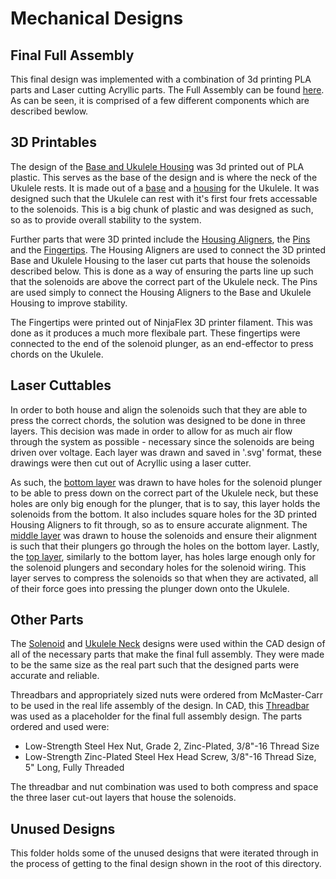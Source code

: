 # Mechanical Designs

## Final Full Assembly

This final design was implemented with a combination of 3d printing PLA parts and Laser cutting Acryllic parts. The Full Assembly can be found [here](Full_Assembly.stl). As can be seen, it is comprised of a few different components which are described bewlow.

## 3D Printables

The design of the [Base and Ukulele Housing](3D_Prints/Base_and_Uke_Housing.stl) was 3d printed out of PLA plastic. This serves as the base of the design and is where the neck of the Ukulele rests. It is made out of a [base](3D_Prints/base.stl) and a [housing](3D_Prints/Housing_Base.stl) for the Ukulele. It was designed such that the Ukulele can rest with it's first four frets accessable to the solenoids. This is a big chunk of plastic and was designed as such, so as to provide overall stability to the system.

Further parts that were 3D printed include the [Housing Aligners](3D_Prints/Housing_Aligners.stl), the [Pins](3D_Prints/Pin.stl) and the [Fingertips](3D_Prints/Fingertips.stl). The Housing Aligners are used to connect the 3D printed Base and Ukulele Housing to the laser cut parts that house the solenoids described below. This is done as a way of ensuring the parts line up such that the solenoids are above the correct part of the Ukulele neck. The Pins are used simply to connect the Housing Aligners to the Base and Ukulele Housing to improve stability.

The Fingertips were printed out of NinjaFlex 3D printer filament. This was done as it produces a much more flexibale part. These fingertips were connected to the end of the solenoid plunger, as an end-effector to press chords on the Ukulele.


## Laser Cuttables

In order to both house and align the solenoids such that they are able to press the correct chords, the solution was designed to be done in three layers. This decision was made in order to allow for as much air flow through the system as possible - necessary since the solenoids are being driven over voltage. Each layer was drawn and saved in '.svg' format, these drawings were then cut out of Acryllic using a laser cutter.

As such, the [bottom layer](Laser_Cuts/bottom_solenoid_holder.svg) was drawn to have holes for the solenoid plunger to be able to press down on the correct part of the Ukulele neck, but these holes are only big enough for the plunger, that is to say, this layer holds the solenoids from the bottom. It also includes square holes for the 3D printed Housing Aligners to fit through, so as to ensure accurate alignment. The [middle layer](Laser_Cuts/middle_solenoid_holder.svg) was drawn to house the solenoids and ensure their alignment is such that their plungers go through the holes on the bottom layer. Lastly, the [top layer](Laser_Cuts/top_solenoid_holder.svg), similarly to the bottom layer, has holes large enough only for the solenoid plungers and secondary holes for the solenoid wiring. This layer serves to compress the solenoids so that when they are activated, all of their force goes into pressing the plunger down onto the Ukulele.

## Other Parts
The [Solenoid](Other_Parts/Solenoid.stl) and [Ukulele Neck](Other_Parts/Ukulele.stl) designs were used within the CAD design of all of the necessary parts that make the final full assembly. They were made to be the same size as the real part such that the designed parts were accurate and reliable.

Threadbars and appropriately sized nuts were ordered from McMaster-Carr to be used in the real life assembly of the design. In CAD, this [Threadbar](Other_Parts/Threadbar.stl) was used as a placeholder for the final full assembly design. The parts ordered and used were:
* Low-Strength Steel Hex Nut, Grade 2, Zinc-Plated, 3/8"-16 Thread Size
* Low-Strength Zinc-Plated Steel Hex Head Screw, 3/8"-16 Thread Size, 5" Long, Fully Threaded

The threadbar and nut combination was used to both compress and space the three laser cut-out layers that house the solenoids.

## Unused Designs
This folder holds some of the unused designs that were iterated through in the process of getting to the final design shown in the root of this directory.
